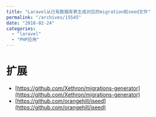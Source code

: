 ```yaml
---
title: "Laravel从已有数据库表生成对应的migration和seed文件"
permalink: "/archives/15545"
date: "2018-02-24"
categories: 
  - "laravel"
  - "PHP应用"
---
```


# 扩展

- [https://github.com/Xethron/migrations-generator](https://github.com/Xethron/migrations-generator)
- [https://github.com/orangehill/iseed](https://github.com/orangehill/iseed)
